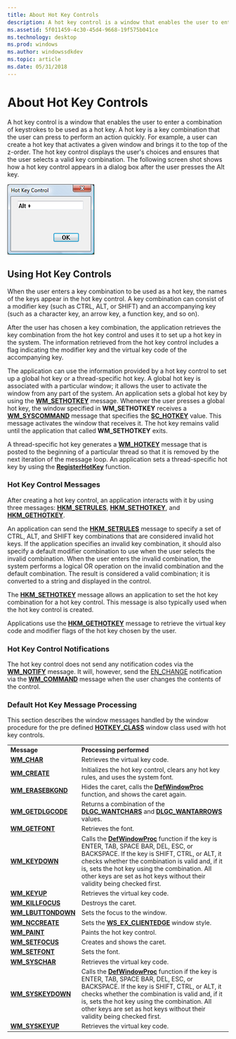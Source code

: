 ```yaml
---
title: About Hot Key Controls
description: A hot key control is a window that enables the user to enter a combination of keystrokes to be used as a hot key.
ms.assetid: 5f011459-4c30-45d4-9668-19f575b041ce
ms.technology: desktop
ms.prod: windows
ms.author: windowssdkdev
ms.topic: article
ms.date: 05/31/2018
---
```


# About Hot Key Controls

A hot key control is a window that enables the user to enter a combination of keystrokes to be used as a hot key. A hot key is a key combination that the user can press to perform an action quickly. For example, a user can create a hot key that activates a given window and brings it to the top of the z-order. The hot key control displays the user's choices and ensures that the user selects a valid key combination. The following screen shot shows how a hot key control appears in a dialog box after the user presses the Alt key.

![screen shot of a dialog box that contains a hot key control](images/hotkey.png)

## Using Hot Key Controls

When the user enters a key combination to be used as a hot key, the names of the keys appear in the hot key control. A key combination can consist of a modifier key (such as CTRL, ALT, or SHIFT) and an accompanying key (such as a character key, an arrow key, a function key, and so on).

After the user has chosen a key combination, the application retrieves the key combination from the hot key control and uses it to set up a hot key in the system. The information retrieved from the hot key control includes a flag indicating the modifier key and the virtual key code of the accompanying key.

The application can use the information provided by a hot key control to set up a global hot key or a thread-specific hot key. A global hot key is associated with a particular window; it allows the user to activate the window from any part of the system. An application sets a global hot key by using the [**WM\_SETHOTKEY**](https://msdn.microsoft.com/library/windows/desktop/ms646284) message. Whenever the user presses a global hot key, the window specified in **WM\_SETHOTKEY** receives a [**WM\_SYSCOMMAND**](https://msdn.microsoft.com/library/windows/desktop/ms646360) message that specifies the [**SC\_HOTKEY**](https://msdn.microsoft.com/library/windows/desktop/ms646284#sc-hotkey) value. This message activates the window that receives it. The hot key remains valid until the application that called **WM\_SETHOTKEY** exits.

A thread-specific hot key generates a [**WM\_HOTKEY**](https://msdn.microsoft.com/library/windows/desktop/ms646279) message that is posted to the beginning of a particular thread so that it is removed by the next iteration of the message loop. An application sets a thread-specific hot key by using the [**RegisterHotKey**](https://msdn.microsoft.com/library/windows/desktop/ms646309) function.

### Hot Key Control Messages

After creating a hot key control, an application interacts with it by using three messages: [**HKM\_SETRULES**](hkm-setrules.md), [**HKM\_SETHOTKEY**](hkm-sethotkey.md), and [**HKM\_GETHOTKEY**](hkm-gethotkey.md).

An application can send the [**HKM\_SETRULES**](hkm-setrules.md) message to specify a set of CTRL, ALT, and SHIFT key combinations that are considered invalid hot keys. If the application specifies an invalid key combination, it should also specify a default modifier combination to use when the user selects the invalid combination. When the user enters the invalid combination, the system performs a logical OR operation on the invalid combination and the default combination. The result is considered a valid combination; it is converted to a string and displayed in the control.

The [**HKM\_SETHOTKEY**](hkm-sethotkey.md) message allows an application to set the hot key combination for a hot key control. This message is also typically used when the hot key control is created.

Applications use the [**HKM\_GETHOTKEY**](hkm-gethotkey.md) message to retrieve the virtual key code and modifier flags of the hot key chosen by the user.

### Hot Key Control Notifications

The hot key control does not send any notification codes via the [**WM\_NOTIFY**](wm-notify.md) message. It will, however, send the [EN\_CHANGE](en-change.md) notification via the [**WM\_COMMAND**](https://msdn.microsoft.com/library/windows/desktop/ms647591) message when the user changes the contents of the control.

### Default Hot Key Message Processing

This section describes the window messages handled by the window procedure for the pre defined [**HOTKEY\_CLASS**](common-control-window-classes.md#hotkey-class) window class used with hot key controls.



|                                                |                                                                                                                                                                                                                                                                                                                                               |
|------------------------------------------------|-----------------------------------------------------------------------------------------------------------------------------------------------------------------------------------------------------------------------------------------------------------------------------------------------------------------------------------------------|
| **Message**                                    | **Processing performed**                                                                                                                                                                                                                                                                                                                      |
| [**WM\_CHAR**](https://msdn.microsoft.com/library/windows/desktop/ms646276)               | Retrieves the virtual key code.                                                                                                                                                                                                                                                                                                               |
| [**WM\_CREATE**](https://msdn.microsoft.com/library/windows/desktop/ms632619)             | Initializes the hot key control, clears any hot key rules, and uses the system font.                                                                                                                                                                                                                                                          |
| [**WM\_ERASEBKGND**](https://msdn.microsoft.com/library/windows/desktop/ms648055)     | Hides the caret, calls the [**DefWindowProc**](https://msdn.microsoft.com/library/windows/desktop/ms633572) function, and shows the caret again.                                                                                                                                                                                                                                     |
| [**WM\_GETDLGCODE**](https://msdn.microsoft.com/library/windows/desktop/ms645425)     | Returns a combination of the [**DLGC\_WANTCHARS**](https://msdn.microsoft.com/library/windows/desktop/ms645425#dlgc-wantchars) and [**DLGC\_WANTARROWS**](https://msdn.microsoft.com/library/windows/desktop/ms645425#dlgc-wantarrows) values.                                                                                                                                               |
| [**WM\_GETFONT**](https://msdn.microsoft.com/library/windows/desktop/ms632624)           | Retrieves the font.                                                                                                                                                                                                                                                                                                                           |
| [**WM\_KEYDOWN**](https://msdn.microsoft.com/library/windows/desktop/ms646280)         | Calls the [**DefWindowProc**](https://msdn.microsoft.com/library/windows/desktop/ms633572) function if the key is ENTER, TAB, SPACE BAR, DEL, ESC, or BACKSPACE. If the key is SHIFT, CTRL, or ALT, it checks whether the combination is valid and, if it is, sets the hot key using the combination. All other keys are set as hot keys without their validity being checked first. |
| [**WM\_KEYUP**](https://msdn.microsoft.com/library/windows/desktop/ms646281)             | Retrieves the virtual key code.                                                                                                                                                                                                                                                                                                               |
| [**WM\_KILLFOCUS**](https://msdn.microsoft.com/library/windows/desktop/ms646282)     | Destroys the caret.                                                                                                                                                                                                                                                                                                                           |
| [**WM\_LBUTTONDOWN**](https://msdn.microsoft.com/library/windows/desktop/ms645607) | Sets the focus to the window.                                                                                                                                                                                                                                                                                                                 |
| [**WM\_NCCREATE**](https://msdn.microsoft.com/library/windows/desktop/ms632635)         | Sets the [**WS\_EX\_CLIENTEDGE**](https://msdn.microsoft.com/library/windows/desktop/ff700543#ws-ex-clientedge) window style.                                                                                                                                                                                                                              |
| [**WM\_PAINT**](https://msdn.microsoft.com/library/windows/desktop/dd145213)                  | Paints the hot key control.                                                                                                                                                                                                                                                                                                                   |
| [**WM\_SETFOCUS**](https://msdn.microsoft.com/library/windows/desktop/ms646283)       | Creates and shows the caret.                                                                                                                                                                                                                                                                                                                  |
| [**WM\_SETFONT**](https://msdn.microsoft.com/library/windows/desktop/ms632642)           | Sets the font.                                                                                                                                                                                                                                                                                                                                |
| [**WM\_SYSCHAR**](https://msdn.microsoft.com/library/windows/desktop/ms646357)           | Retrieves the virtual key code.                                                                                                                                                                                                                                                                                                               |
| [**WM\_SYSKEYDOWN**](https://msdn.microsoft.com/library/windows/desktop/ms646286)   | Calls the [**DefWindowProc**](https://msdn.microsoft.com/library/windows/desktop/ms633572) function if the key is ENTER, TAB, SPACE BAR, DEL, ESC, or BACKSPACE. If the key is SHIFT, CTRL, or ALT, it checks whether the combination is valid and, if it is, sets the hot key using the combination. All other keys are set as hot keys without their validity being checked first. |
| [**WM\_SYSKEYUP**](https://msdn.microsoft.com/library/windows/desktop/ms646287)       | Retrieves the virtual key code.                                                                                                                                                                                                                                                                                                               |



 

 

 




